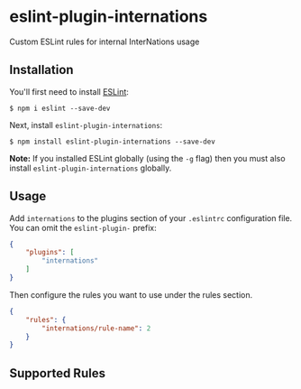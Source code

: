 # eslint-plugin-internations

Custom ESLint rules for internal InterNations usage

## Installation

You'll first need to install [ESLint](http://eslint.org):

```
$ npm i eslint --save-dev
```

Next, install `eslint-plugin-internations`:

```
$ npm install eslint-plugin-internations --save-dev
```

**Note:** If you installed ESLint globally (using the `-g` flag) then you must also install `eslint-plugin-internations` globally.

## Usage

Add `internations` to the plugins section of your `.eslintrc` configuration file. You can omit the `eslint-plugin-` prefix:

```json
{
    "plugins": [
        "internations"
    ]
}
```

Then configure the rules you want to use under the rules section.

```json
{
    "rules": {
        "internations/rule-name": 2
    }
}
```

## Supported Rules
